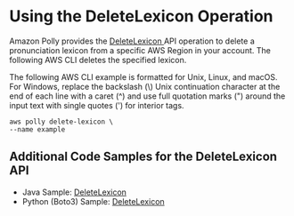 # Using the DeleteLexicon Operation<a name="gs-delete-lexicon"></a>

Amazon Polly provides the [ DeleteLexicon ](API_DeleteLexicon.md) API operation to delete a pronunciation lexicon from a specific AWS Region in your account\. The following AWS CLI deletes the specified lexicon\. 

The following AWS CLI example is formatted for Unix, Linux, and macOS\. For Windows, replace the backslash \(\\\) Unix continuation character at the end of each line with a caret \(^\) and use full quotation marks \("\) around the input text with single quotes \('\) for interior tags\.

```
aws polly delete-lexicon \
--name example
```

## Additional Code Samples for the DeleteLexicon API<a name="gs-delete-lexicon-example-4"></a>
+ Java Sample: [DeleteLexicon](DeleteLexiconSample.md)
+ Python \(Boto3\) Sample: [DeleteLexicon](DeleteLexiconPython.md)
